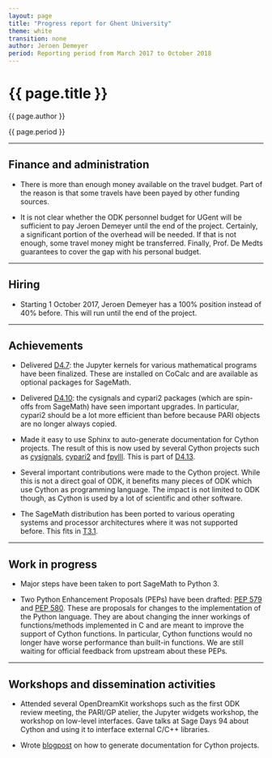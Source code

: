 ```yaml
---
layout: page
title: "Progress report for Ghent University"
theme: white
transition: none
author: Jeroen Demeyer
period: Reporting period from March 2017 to October 2018
---
```


# {{ page.title }}

{{ page.author }}

{{ page.period }}

---
## Finance and administration

- There is more than enough money available on the travel budget. Part of the
  reason is that some travels have been payed by other funding sources.

- It is not clear whether the ODK personnel budget for UGent will be
  sufficient to pay Jeroen Demeyer until the end of the project.
  Certainly, a significant portion of the overhead will be needed.
  If that is not enough, some travel money might be transferred.
  Finally, Prof. De Medts guarantees to cover the gap with his personal budget.

---
## Hiring

- Starting 1 October 2017, Jeroen Demeyer has a 100% position instead of 40% before.
  This will run until the end of the project.

---
## Achievements

- Delivered [D4.7](https://github.com/OpenDreamKit/OpenDreamKit/issues/96):
  the Jupyter kernels for various mathematical programs have been finalized.
  These are installed on CoCalc and are available as optional packages for
  SageMath.

- Delivered [D4.10](https://github.com/OpenDreamKit/OpenDreamKit/issues/84):
  the cysignals and cypari2 packages (which are spin-offs from SageMath)
  have seen important upgrades.
  In particular, cypari2 should be a lot more efficient than before
  because PARI objects are no longer always copied.

- Made it easy to use Sphinx to auto-generate documentation for Cython
  projects. The result of this is now used by several Cython projects
  such as
  [cysignals](http://cysignals.readthedocs.io/en/stable/),
  [cypari2](http://cypari2.readthedocs.io/en/stable/)
  and [fpylll](http://fpylll.readthedocs.io/en/latest/).
  This is part of [D4.13](https://github.com/OpenDreamKit/OpenDreamKit/issues/87).

- Several important contributions were made to the Cython project.
  While this is not a direct goal of ODK, it benefits many pieces of
  ODK which use Cython as programming language.
  The impact is not limited to ODK though, as Cython is used by
  a lot of scientific and other software.

- The SageMath distribution has been ported to various
  operating systems and processor architectures where it
  was not supported before.
  This fits in [T3.1](https://github.com/OpenDreamKit/OpenDreamKit/issues/50).

---
## Work in progress

- Major steps have been taken to port SageMath to Python 3.

- Two Python Enhancement Proposals (PEPs) have been drafted:
  [PEP 579](https://www.python.org/dev/peps/pep-0579/) and
  [PEP 580](https://www.python.org/dev/peps/pep-0580/).
  These are proposals for changes to the implementation
  of the Python language.
  They are about changing the inner workings of functions/methods
  implemented in C and are meant to improve the support of Cython functions.
  In particular, Cython functions would no longer have worse performance
  than built-in functions.
  We are still waiting for official feedback from upstream about these PEPs.

---
## Workshops and dissemination activities

- Attended several OpenDreamKit workshops such as the first ODK review meeting,
  the PARI/GP atelier, the Jupyter widgets workshop, the workshop on low-level interfaces.
  Gave talks at Sage Days 94 about Cython and using it to interface
  external C/C++ libraries.

- Wrote [blogpost](http://opendreamkit.org/2017/06/09/CythonSphinx/)
  on how to generate documentation for Cython projects.
